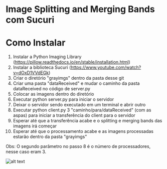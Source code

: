 # Image Splitting and Merging Bands com Sucuri

# Como Instalar

1) Instalar a Python Imaging Library (https://pillow.readthedocs.io/en/stable/installation.html) 
2) Instalar a biblioteca Sucuri (https://www.youtube.com/watch?v=dOxD1VVdEGk)
3) Criar o diretório "grayimgs" dentro da pasta desse git
4) Criar uma pasta "dataReceived" e mudar o caminho da pasta dataReceived no código de server.py
5) Colocar as imagens dentro do diretório 
6) Executar python server.py para iniciar o servidor
7) Deixar o servidor sendo executado em um terminal e abrir outro
8) Executar python client.py 3 "caminho/para/dataReceived" (com as aspas) para iniciar a transferência do client para o servidor
9) Esperar até que a transferência acabe e o splitting e merging bands das imagens irá começar
10) Esperar até que o processamento acabe e as imagens processadas estarão dentro da pasta "grayimgs"

Obs: O segundo parâmetro no passo 8 é o número de processadores, nesse caso eram 3.

![alt text](https://github.com/renanbaqui/sistdist/processing.png?raw=true)
